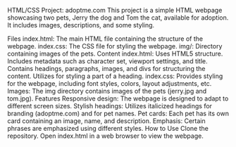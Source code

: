 HTML/CSS Project: adoptme.com
This project is a simple HTML webpage showcasing two pets, Jerry the dog and Tom the cat, available for adoption. It includes images, descriptions, and some styling.

Files
index.html: The main HTML file containing the structure of the webpage.
index.css: The CSS file for styling the webpage.
img/: Directory containing images of the pets.
Content
index.html:
Uses HTML5 structure.
Includes metadata such as character set, viewport settings, and title.
Contains headings, paragraphs, images, and divs for structuring the content.
Utilizes <span> for styling a part of a heading.
index.css:
Provides styling for the webpage, including font styles, colors, layout adjustments, etc.
Images:
The img directory contains images of the pets (jerry.jpg and tom.jpg).
Features
Responsive design: The webpage is designed to adapt to different screen sizes.
Stylish headings: Utilizes italicized headings for branding (adoptme.com) and for pet names.
Pet cards: Each pet has its own card containing an image, name, and description.
Emphasis: Certain phrases are emphasized using different styles.
How to Use
Clone the repository.
Open index.html in a web browser to view the webpage.

